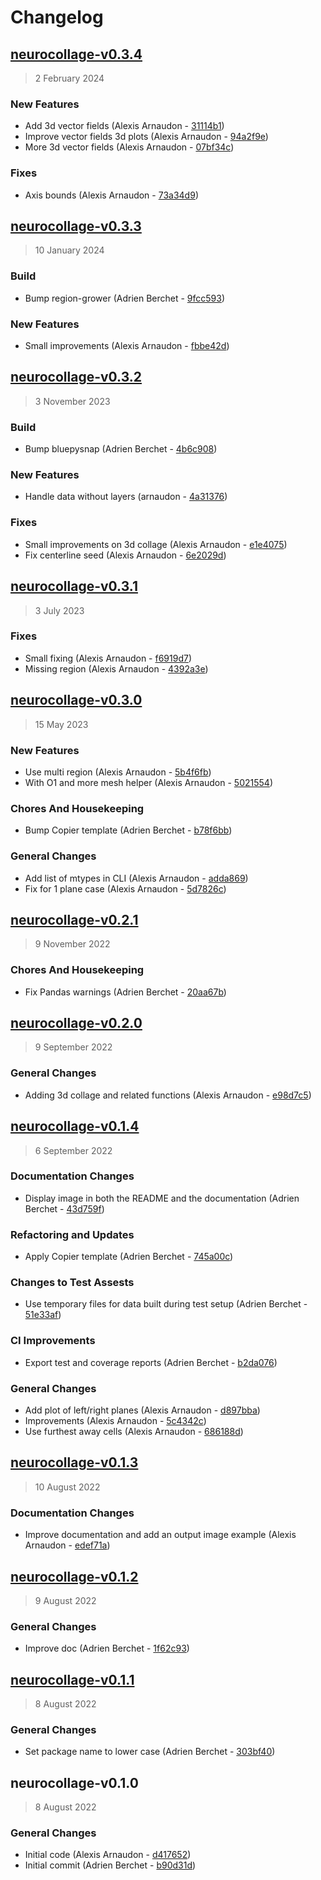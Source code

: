 # Changelog

## [neurocollage-v0.3.4](https://bbpgitlab.epfl.ch/neuromath/neurocollage/compare/neurocollage-v0.3.3...neurocollage-v0.3.4)

> 2 February 2024

### New Features

- Add 3d vector fields (Alexis Arnaudon - [31114b1](https://bbpgitlab.epfl.ch/neuromath/neurocollage/commit/31114b1ab8401ea489f5123b925c90fa5fad6a98))
- Improve vector fields 3d plots (Alexis Arnaudon - [94a2f9e](https://bbpgitlab.epfl.ch/neuromath/neurocollage/commit/94a2f9e61e7e98fab7c81cee173518c3af7ef199))
- More 3d vector fields (Alexis Arnaudon - [07bf34c](https://bbpgitlab.epfl.ch/neuromath/neurocollage/commit/07bf34c67d0aa86386122da67fab6eb1be03617f))

### Fixes

- Axis bounds (Alexis Arnaudon - [73a34d9](https://bbpgitlab.epfl.ch/neuromath/neurocollage/commit/73a34d951dd22c52258110a6aa76d33fd6aa6656))

## [neurocollage-v0.3.3](https://bbpgitlab.epfl.ch/neuromath/neurocollage/compare/neurocollage-v0.3.2...neurocollage-v0.3.3)

> 10 January 2024

### Build

- Bump region-grower (Adrien Berchet - [9fcc593](https://bbpgitlab.epfl.ch/neuromath/neurocollage/commit/9fcc59327367f9b1810d96dbabc5517eea34da0e))

### New Features

- Small improvements (Alexis Arnaudon - [fbbe42d](https://bbpgitlab.epfl.ch/neuromath/neurocollage/commit/fbbe42d088dc832a288421388647ab71800d04b7))

## [neurocollage-v0.3.2](https://bbpgitlab.epfl.ch/neuromath/neurocollage/compare/neurocollage-v0.3.1...neurocollage-v0.3.2)

> 3 November 2023

### Build

- Bump bluepysnap (Adrien Berchet - [4b6c908](https://bbpgitlab.epfl.ch/neuromath/neurocollage/commit/4b6c9080caccd9c6fc63973d10b2a019f2438cea))

### New Features

- Handle data without layers (arnaudon - [4a31376](https://bbpgitlab.epfl.ch/neuromath/neurocollage/commit/4a313766e9d32c8ff7cdb2f12ee0661004cde2e8))

### Fixes

- Small improvements on 3d collage (Alexis Arnaudon - [e1e4075](https://bbpgitlab.epfl.ch/neuromath/neurocollage/commit/e1e40750a837e048fd2800f57f0bdd3a8f494d9f))
- Fix centerline seed (Alexis Arnaudon - [6e2029d](https://bbpgitlab.epfl.ch/neuromath/neurocollage/commit/6e2029d8bf2153f40c1e48644ed35f015a60fdeb))

## [neurocollage-v0.3.1](https://bbpgitlab.epfl.ch/neuromath/neurocollage/compare/neurocollage-v0.3.0...neurocollage-v0.3.1)

> 3 July 2023

### Fixes

- Small fixing (Alexis Arnaudon - [f6919d7](https://bbpgitlab.epfl.ch/neuromath/neurocollage/commit/f6919d7979e993b015376f7be81794f6329ad8b3))
- Missing region (Alexis Arnaudon - [4392a3e](https://bbpgitlab.epfl.ch/neuromath/neurocollage/commit/4392a3e127a777a60c83139931f876c19593eacf))

## [neurocollage-v0.3.0](https://bbpgitlab.epfl.ch/neuromath/neurocollage/compare/neurocollage-v0.2.1...neurocollage-v0.3.0)

> 15 May 2023

### New Features

- Use multi region (Alexis Arnaudon - [5b4f6fb](https://bbpgitlab.epfl.ch/neuromath/neurocollage/commit/5b4f6fbff2834ba8199946339231ce6629a2cc5a))
- With O1 and more mesh helper (Alexis Arnaudon - [5021554](https://bbpgitlab.epfl.ch/neuromath/neurocollage/commit/5021554eda806239b010d2e2f4d794cb82bc9004))

### Chores And Housekeeping

- Bump Copier template (Adrien Berchet - [b78f6bb](https://bbpgitlab.epfl.ch/neuromath/neurocollage/commit/b78f6bb2c0fa80cab40f693e3560115a1a2d2360))

### General Changes

- Add list of mtypes in CLI (Alexis Arnaudon - [adda869](https://bbpgitlab.epfl.ch/neuromath/neurocollage/commit/adda869a34710a2f2407ba7dd8da968da002866a))
- Fix for 1 plane case (Alexis Arnaudon - [5d7826c](https://bbpgitlab.epfl.ch/neuromath/neurocollage/commit/5d7826c502d94343153c89a72ccd8be7c01fb254))

## [neurocollage-v0.2.1](https://bbpgitlab.epfl.ch/neuromath/neurocollage/compare/neurocollage-v0.2.0...neurocollage-v0.2.1)

> 9 November 2022

### Chores And Housekeeping

- Fix Pandas warnings (Adrien Berchet - [20aa67b](https://bbpgitlab.epfl.ch/neuromath/neurocollage/commit/20aa67b2cd18ee218c5963791fb37fa54689016c))

## [neurocollage-v0.2.0](https://bbpgitlab.epfl.ch/neuromath/neurocollage/compare/neurocollage-v0.1.4...neurocollage-v0.2.0)

> 9 September 2022

### General Changes

- Adding 3d collage and related functions (Alexis Arnaudon - [e98d7c5](https://bbpgitlab.epfl.ch/neuromath/neurocollage/commit/e98d7c5189b2b81f3f2b5737e6331e0b7120dba9))

## [neurocollage-v0.1.4](https://bbpgitlab.epfl.ch/neuromath/neurocollage/compare/neurocollage-v0.1.3...neurocollage-v0.1.4)

> 6 September 2022

### Documentation Changes

- Display image in both the README and the documentation (Adrien Berchet - [43d759f](https://bbpgitlab.epfl.ch/neuromath/neurocollage/commit/43d759fce6e6679adbcd19ab2966383d2cbf4fc7))

### Refactoring and Updates

- Apply Copier template (Adrien Berchet - [745a00c](https://bbpgitlab.epfl.ch/neuromath/neurocollage/commit/745a00c1951dd03b99c89938ba60fbae20614b44))

### Changes to Test Assests

- Use temporary files for data built during test setup (Adrien Berchet - [51e33af](https://bbpgitlab.epfl.ch/neuromath/neurocollage/commit/51e33afcb941b27039253b8d7a4592aa382dff74))

### CI Improvements

- Export test and coverage reports (Adrien Berchet - [b2da076](https://bbpgitlab.epfl.ch/neuromath/neurocollage/commit/b2da0762d5b45c24cdb46623f0df2a1810c08503))

### General Changes

- Add plot of left/right planes (Alexis Arnaudon - [d897bba](https://bbpgitlab.epfl.ch/neuromath/neurocollage/commit/d897bba5970eaaf5194a13e383998656d558a8f1))
- Improvements (Alexis Arnaudon - [5c4342c](https://bbpgitlab.epfl.ch/neuromath/neurocollage/commit/5c4342ccc544768009a3c64e92e86a9c386db988))
- Use furthest away cells (Alexis Arnaudon - [686188d](https://bbpgitlab.epfl.ch/neuromath/neurocollage/commit/686188d0d44ff624c6c5d2a5a9abac46373fd59d))

## [neurocollage-v0.1.3](https://bbpgitlab.epfl.ch/neuromath/neurocollage/compare/neurocollage-v0.1.2...neurocollage-v0.1.3)

> 10 August 2022

### Documentation Changes

- Improve documentation and add an output image example (Alexis Arnaudon - [edef71a](https://bbpgitlab.epfl.ch/neuromath/neurocollage/commit/edef71aea41444e74ea0a0108e7e8126d83d550b))

## [neurocollage-v0.1.2](https://bbpgitlab.epfl.ch/neuromath/neurocollage/compare/neurocollage-v0.1.1...neurocollage-v0.1.2)

> 9 August 2022

### General Changes

- Improve doc (Adrien Berchet - [1f62c93](https://bbpgitlab.epfl.ch/neuromath/neurocollage/commit/1f62c9304a68ad21769e161d3cc1054f83bbce2f))

## [neurocollage-v0.1.1](https://bbpgitlab.epfl.ch/neuromath/neurocollage/compare/neurocollage-v0.1.0...neurocollage-v0.1.1)

> 8 August 2022

### General Changes

- Set package name to lower case (Adrien Berchet - [303bf40](https://bbpgitlab.epfl.ch/neuromath/neurocollage/commit/303bf40a5fbd59545446b627c3a347bfb3745a32))

## neurocollage-v0.1.0

> 8 August 2022

### General Changes

- Initial code (Alexis Arnaudon - [d417652](https://bbpgitlab.epfl.ch/neuromath/neurocollage/commit/d417652e36c58cac7aa8171d1d77a6733dd09332))
- Initial commit (Adrien Berchet - [b90d31d](https://bbpgitlab.epfl.ch/neuromath/neurocollage/commit/b90d31d60661873dab4c2bd217bb42ab7cbd28bc))
